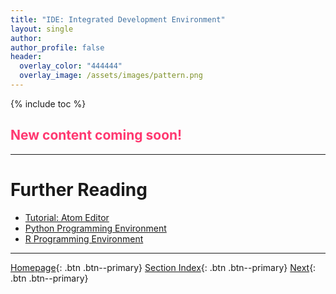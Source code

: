 ```yaml
---
title: "IDE: Integrated Development Environment"
layout: single
author:
author_profile: false
header:
  overlay_color: "444444"
  overlay_image: /assets/images/pattern.png
---
```


{% include toc %}

## <span style="color: #ff3870;">New content coming soon!</span>







___
# Further Reading
* [Tutorial: Atom Editor](01A-tutorial-atom-editor.md)
* [Python Programming Environment](02-python-programming-environment)
* [R Programming Environment](03-r-programming-environment.md)


___

[Homepage](../index.md){: .btn  .btn--primary}
[Section Index](00-DevelopmentEnvironment-LandingPage){: .btn  .btn--primary}
[Next](01A-tutorial-atom-editor){: .btn  .btn--primary}
